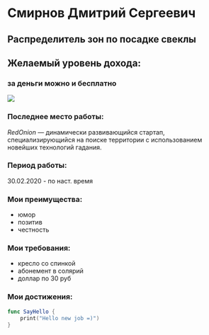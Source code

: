 # Смирнов Дмитрий Сергеевич

## Распределитель зон по посадке свеклы

## Желаемый уровень дохода:
### за деньги можно и бесплатно

![](https://avatars.mds.yandex.net/get-zen_doc/98165/pub_5b813d5ec52e1a00a9ed9548_5b813d959dd01100aa7027e4/scale_1200)

### Последнее место работы:

*RedOnion* — динамически развивающийся стартап, специализирующийся на поиске территории с использованием новейших технологий гадания.

### Период работы:

30.02.2020 - по наст. время

### Мои преимущества:
* юмор
* позитив
* честность

### Мои требования:
* кресло со спинкой
* абонемент в солярий
* доллар по 30 руб

### Мои достижения:
```swift
func SayHello {
    print("Hello new job =)")
}

```

